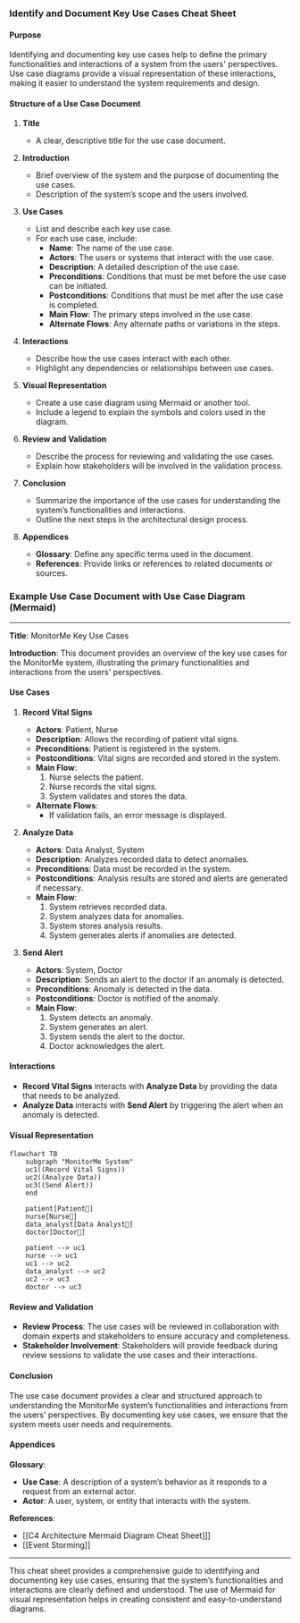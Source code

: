 ### Identify and Document Key Use Cases Cheat Sheet

#### **Purpose**
Identifying and documenting key use cases help to define the primary functionalities and interactions of a system from the users' perspectives. Use case diagrams provide a visual representation of these interactions, making it easier to understand the system requirements and design.

#### **Structure of a Use Case Document**

1. **Title**
   - A clear, descriptive title for the use case document.

2. **Introduction**
   - Brief overview of the system and the purpose of documenting the use cases.
   - Description of the system’s scope and the users involved.

3. **Use Cases**
   - List and describe each key use case.
   - For each use case, include:
     - **Name**: The name of the use case.
     - **Actors**: The users or systems that interact with the use case.
     - **Description**: A detailed description of the use case.
     - **Preconditions**: Conditions that must be met before the use case can be initiated.
     - **Postconditions**: Conditions that must be met after the use case is completed.
     - **Main Flow**: The primary steps involved in the use case.
     - **Alternate Flows**: Any alternate paths or variations in the steps.

4. **Interactions**
   - Describe how the use cases interact with each other.
   - Highlight any dependencies or relationships between use cases.

5. **Visual Representation**
   - Create a use case diagram using Mermaid or another tool.
   - Include a legend to explain the symbols and colors used in the diagram.

6. **Review and Validation**
   - Describe the process for reviewing and validating the use cases.
   - Explain how stakeholders will be involved in the validation process.

7. **Conclusion**
   - Summarize the importance of the use cases for understanding the system’s functionalities and interactions.
   - Outline the next steps in the architectural design process.

8. **Appendices**
   - **Glossary**: Define any specific terms used in the document.
   - **References**: Provide links or references to related documents or sources.

### Example Use Case Document with Use Case Diagram (Mermaid)

---

**Title**: MonitorMe Key Use Cases

**Introduction**:
This document provides an overview of the key use cases for the MonitorMe system, illustrating the primary functionalities and interactions from the users' perspectives.

#### Use Cases

1. **Record Vital Signs**
   - **Actors**: Patient, Nurse
   - **Description**: Allows the recording of patient vital signs.
   - **Preconditions**: Patient is registered in the system.
   - **Postconditions**: Vital signs are recorded and stored in the system.
   - **Main Flow**:
     1. Nurse selects the patient.
     2. Nurse records the vital signs.
     3. System validates and stores the data.
   - **Alternate Flows**:
     - If validation fails, an error message is displayed.

2. **Analyze Data**
   - **Actors**: Data Analyst, System
   - **Description**: Analyzes recorded data to detect anomalies.
   - **Preconditions**: Data must be recorded in the system.
   - **Postconditions**: Analysis results are stored and alerts are generated if necessary.
   - **Main Flow**:
     1. System retrieves recorded data.
     2. System analyzes data for anomalies.
     3. System stores analysis results.
     4. System generates alerts if anomalies are detected.

3. **Send Alert**
   - **Actors**: System, Doctor
   - **Description**: Sends an alert to the doctor if an anomaly is detected.
   - **Preconditions**: Anomaly is detected in the data.
   - **Postconditions**: Doctor is notified of the anomaly.
   - **Main Flow**:
     1. System detects an anomaly.
     2. System generates an alert.
     3. System sends the alert to the doctor.
     4. Doctor acknowledges the alert.

#### Interactions

- **Record Vital Signs** interacts with **Analyze Data** by providing the data that needs to be analyzed.
- **Analyze Data** interacts with **Send Alert** by triggering the alert when an anomaly is detected.

#### Visual Representation

```mermaid
flowchart TB
    subgraph "MonitorMe System"
    uc1((Record Vital Signs))
    uc2((Analyze Data))
    uc3((Send Alert))
    end

    patient[Patient👤]
    nurse[Nurse👤]
    data_analyst[Data Analyst👤]
    doctor[Doctor👤]

    patient --> uc1
    nurse --> uc1
    uc1 --> uc2
    data_analyst --> uc2
    uc2 --> uc3
    doctor --> uc3
```

#### Review and Validation

- **Review Process**: The use cases will be reviewed in collaboration with domain experts and stakeholders to ensure accuracy and completeness.
- **Stakeholder Involvement**: Stakeholders will provide feedback during review sessions to validate the use cases and their interactions.

#### Conclusion

The use case document provides a clear and structured approach to understanding the MonitorMe system’s functionalities and interactions from the users' perspectives. By documenting key use cases, we ensure that the system meets user needs and requirements.

#### Appendices

**Glossary**:
- **Use Case**: A description of a system’s behavior as it responds to a request from an external actor.
- **Actor**: A user, system, or entity that interacts with the system.

**References**:
- [[C4 Architecture Mermaid Diagram Cheat Sheet]]]
- [[Event Storming]]

---

This cheat sheet provides a comprehensive guide to identifying and documenting key use cases, ensuring that the system’s functionalities and interactions are clearly defined and understood. The use of Mermaid for visual representation helps in creating consistent and easy-to-understand diagrams.